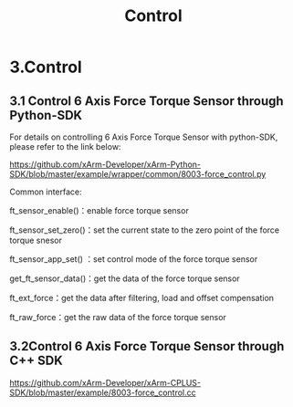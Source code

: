 ﻿---
title: 3. Control
---
# 3.Control
## 3.1 **Control 6 Axis Force Torque Sensor through Python-SDK**
For details on controlling 6 Axis Force Torque Sensor with python-SDK, please refer to the link below:

https://github.com/xArm-Developer/xArm-Python-SDK/blob/master/example/wrapper/common/8003-force_control.py

Common interface:

ft\_sensor\_enable()：enable force torque sensor

ft\_sensor\_set\_zero()：set the current state to the zero point of the force torque snesor

ft\_sensor\_app\_set() ：set control mode of the force torque sensor

get\_ft\_sensor\_data()：get the data of the force torque sensor

ft\_ext\_force：get the data after filtering, load and offset compensation

ft\_raw\_force：get the raw data of the force torque sensor

## 3.2**Control 6 Axis Force Torque Sensor through C++ SDK**

https://github.com/xArm-Developer/xArm-CPLUS-SDK/blob/master/example/8003-force_control.cc


